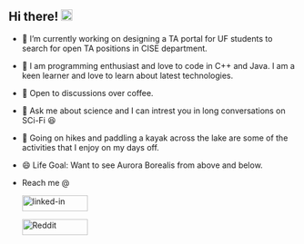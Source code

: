 ## Hi there! <img src="https://media.giphy.com/media/hvRJCLFzcasrR4ia7z/giphy.gif" width="20px" height="20px">

- 🔭 I’m currently working on designing a TA portal for UF students to search for open TA positions in CISE department.
- 👯 I am programming enthusiast and love to code in C++ and Java. I am a keen learner and love to learn about latest technologies.
- 🤔 Open to discussions over coffee.
- 💬 Ask me about science and I can intrest you in long conversations on SCi-Fi 😆
- 🛶 Going on hikes and paddling a kayak across the lake are some of the activities that I enjoy on my days off.
- 😄 Life Goal: Want to see Aurora Borealis from above and below.

- Reach me @

  <a href="https://www.linkedin.com/in/gargm1501/"><img src="https://res.cloudinary.com/practicaldev/image/fetch/s--chf73s-H--/c_limit%2Cf_auto%2Cfl_progressive%2Cq_auto%2Cw_880/https://img.shields.io/badge/Linked_In-0077B5%3Fstyle%3Dfor-the-badge%26logo%3DLinkedIn%26logoColor%3Dwhite" alt="linked-in" loading="lazy" width="115" height="28"></a>
  
  <a href="https://www.reddit.com/user/gargm1501/"><img src="https://www.logo.wine/a/logo/Reddit/Reddit-Horizontal-Complete-White-Dark-Background-Logo.wine.svg" alt="Reddit" loading="lazy" width="115" height="28">
</a>

              
  
  
  

